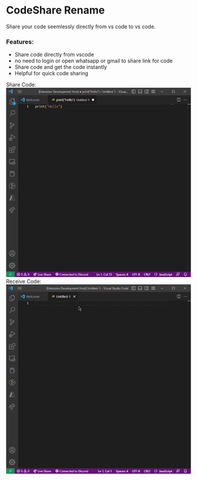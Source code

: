 # CodeShare Rename

Share your code seemlessly directly from vs code to vs code.

### Features:
* Share code directly from vscode
* no need to login or open whatsapp or gmail to share link for code
* Share code and get the code instantly
* Helpful for quick code sharing

Share Code: 
![Demo GIF Sharecode](./img/sharecode.gif)
Receive Code:
![Demo GIF Sharecode](./img/receivecode.gif)

